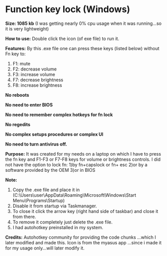 # Function key lock (Windows)

**Size: 1085 kb** 
(I was getting nearly 0% cpu usage when it was running...so it is very lightweight)

**How to use:**
Double click the icon (of exe file) to run it.  

**Features:**
By this .exe file one can press these keys (listed below) without Fn key to:
1) F1: mute 
2) F2: decrease volume
3) F3: increase volume
4) F7: decrease brightness
5) F8: increase brightness

**No reboots**

**No need to enter BIOS**

**No need to remember complex hotkeys for fn lock**

**No regedits**

**No complex setups procedures or complex UI**

**No need to turn antivirus off.**

**Purpose:**
It was created for my needs on a laptop on which I have to press the fn key and F1-F3 or F7-F8 keys for volume or brightness controls. 
I did not have the option to lock fn:
1)by fn+capslock or fn+ esc 
2)or by a software provided by the OEM 
3)or in BIOS

**Note:** 
1) Copy the .exe file and place it in (C:\Users\user\AppData\Roaming\Microsoft\Windows\Start Menu\Programs\Startup) 
2) Disable it from startup via Taskmanager.
3) To close it click the arrow key (right hand side of taskbar) and close it from there.
4) To remove it completely just delete the .exe file.
5) I had autohotkey preinstalled in my system.

**Credits:**
Autohotkey community for providing the code chunks ...which I later modified and made this.
Icon is from the myasus app ...since i made it for my usage only...will later modify it. 
